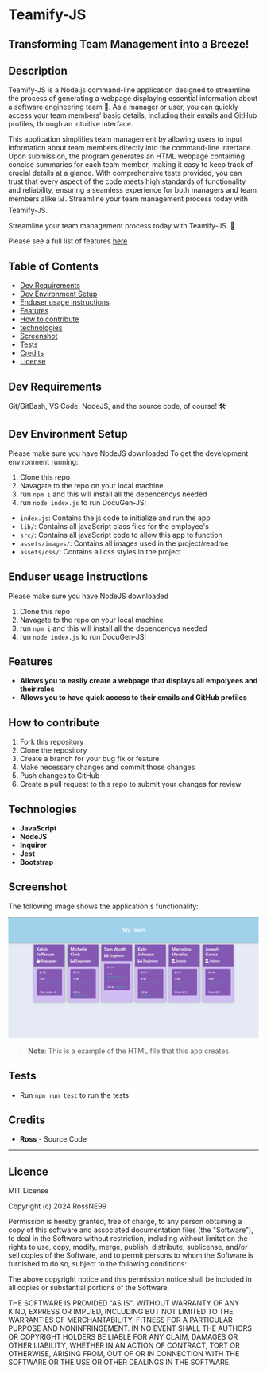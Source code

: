 # Teamify-JS
## Transforming Team Management into a Breeze!

## Description

Teamify-JS is a Node.js command-line application designed to streamline the process of generating a webpage displaying essential information about a software engineering team 🚀. As a manager or user, you can quickly access your team members' basic details, including their emails and GitHub profiles, through an intuitive interface.

This application simplifies team management by allowing users to input information about team members directly into the command-line interface. Upon submission, the program generates an HTML webpage containing concise summaries for each team member, making it easy to keep track of crucial details at a glance. With comprehensive tests provided, you can trust that every aspect of the code meets high standards of functionality and reliability, ensuring a seamless experience for both managers and team members alike 📊. Streamline your team management process today with Teamify-JS.

Streamline your team management process today with Teamify-JS. 💼

Please see a full list of features [here](#features)

## Table of Contents

- [Dev Requirements](#dev-requirements)
- [Dev Environment Setup](#dev-environment-setup)
- [Enduser usage instructions](#end-user-usage-instructions)
- [Features](#features)
- [How to contribute](#how-to-contribute)
- [technologies ](#technologies)
- [Screenshot](#screenshot)
- [Tests](#tests)
- [Credits](#credits)
- [License](#license)

## Dev Requirements
Git/GitBash, VS Code, NodeJS, and the source code, of course! 🛠️

## Dev Environment Setup
Please make sure you have NodeJS downloaded
To get the development environment running:
1. Clone this repo
2. Navagate to the repo on your local machine
3. run `npm i` and this will install all the depencencys needed
4. run `node index.js` to run DocuGen-JS!

- `index.js`: Contains the js code to initialize and run the app
- `lib/`: Contains all javaScript class files for the employee's
- `src/`: Contains all javaScript code to allow this app to function
- `assets/images/`: Contains all images used in the project/readme
- `assets/css/`: Contains all css styles in the project

## Enduser usage instructions
Please make sure you have NodeJS downloaded

1. Clone this repo
2. Navagate to the repo on your local machine
3. run `npm i` and this will install all the depencencys needed
4. run `node index.js` to run DocuGen-JS!

## Features
- **Allows you to easily create a webpage that displays all empolyees and their roles**
- **Allows you to have quick access to their emails and GitHub profiles**

## How to contribute
1. Fork this repository
2. Clone the repository
3. Create a branch for your bug fix or feature
4. Make necessary changes and commit those changes
5. Push changes to GitHub
6. Create a pull request to this repo to submit your changes for review

## Technologies
- **JavaScript**
- **NodeJS**
- **Inquirer**
- **Jest**
- **Bootstrap**

## Screenshot

The following image shows the application's functionality:

![Screenshott](assets/images/Teamify-JS.png)

> **Note**: This is a example of the HTML file that this app creates.

## Tests
- Run `npm run test` to run the tests

## Credits 
- **Ross** - Source Code

---

## Licence

MIT License

Copyright (c) 2024 RossNE99

Permission is hereby granted, free of charge, to any person obtaining a copy
of this software and associated documentation files (the "Software"), to deal
in the Software without restriction, including without limitation the rights
to use, copy, modify, merge, publish, distribute, sublicense, and/or sell
copies of the Software, and to permit persons to whom the Software is
furnished to do so, subject to the following conditions:

The above copyright notice and this permission notice shall be included in all
copies or substantial portions of the Software.

THE SOFTWARE IS PROVIDED "AS IS", WITHOUT WARRANTY OF ANY KIND, EXPRESS OR
IMPLIED, INCLUDING BUT NOT LIMITED TO THE WARRANTIES OF MERCHANTABILITY,
FITNESS FOR A PARTICULAR PURPOSE AND NONINFRINGEMENT. IN NO EVENT SHALL THE
AUTHORS OR COPYRIGHT HOLDERS BE LIABLE FOR ANY CLAIM, DAMAGES OR OTHER
LIABILITY, WHETHER IN AN ACTION OF CONTRACT, TORT OR OTHERWISE, ARISING FROM,
OUT OF OR IN CONNECTION WITH THE SOFTWARE OR THE USE OR OTHER DEALINGS IN THE
SOFTWARE.